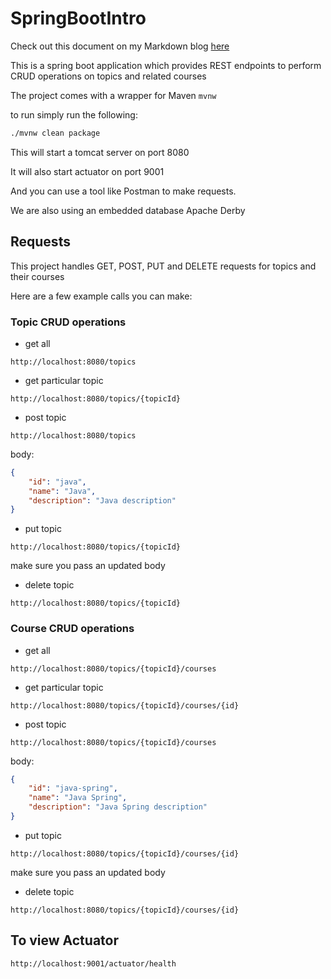 # SpringBootIntro

Check out this document on my Markdown blog [here](https://chiarulli.me/Spring/01-Intro-to-Springboot/) 

This is a spring boot application which provides REST endpoints to perform CRUD operations on topics and related courses

The project comes with a wrapper for Maven `mvnw`

to run simply run the following:

```sh
./mvnw clean package
```

This will start a tomcat server on port 8080

It will also start actuator on port 9001

And you can use a tool like Postman to make requests.

We are also using an embedded database Apache Derby

## Requests

This project handles GET, POST, PUT and DELETE requests for topics and their courses

Here are a few example calls you can make:

### Topic CRUD operations

* get all

```
http://localhost:8080/topics
```

* get particular topic

```
http://localhost:8080/topics/{topicId}
```

* post topic 

```
http://localhost:8080/topics
```

body:

```json
{
	"id": "java",
	"name": "Java",
	"description": "Java description"
}
```
* put topic

```
http://localhost:8080/topics/{topicId}
```

make sure you pass an updated body

* delete topic

```
http://localhost:8080/topics/{topicId}
```

### Course CRUD operations


* get all

```
http://localhost:8080/topics/{topicId}/courses
```

* get particular topic

```
http://localhost:8080/topics/{topicId}/courses/{id}
```

* post topic 

```
http://localhost:8080/topics/{topicId}/courses
```

body:

```json
{
	"id": "java-spring",
	"name": "Java Spring",
	"description": "Java Spring description"
}
```

* put topic

```
http://localhost:8080/topics/{topicId}/courses/{id}
```

make sure you pass an updated body

* delete topic

```
http://localhost:8080/topics/{topicId}/courses/{id}
```

## To view Actuator

```
http://localhost:9001/actuator/health
```
